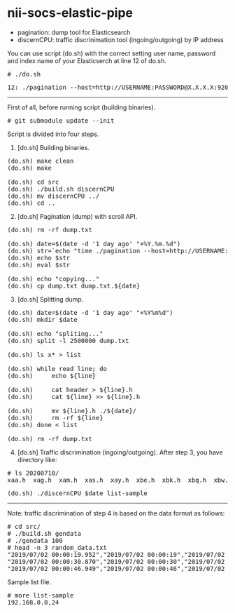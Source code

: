 # nii-socs-elastic-pipe

<ul>
<li> pagination: dump tool for Elasticsearch<br>
<li> discernCPU: traffic discrinimation tool (ingoing/outgoing) by IP address<br>
</ul>

You can use script (do.sh) with the correct setting user name, password and index name of your Elasticserch at line 12 of do.sh.
<pre>
# ./do.sh
</pre>

<pre>
12: ./pagination --host=http://USERNAME:PASSWORD@X.X.X.X:9200 --index=INDEX_NAME_"${date}`
</pre>

<hr>

First of all, before running script (building binaries). 
<pre>
# git submodule update --init
</pre>

Script is divided into four steps.

1. [do.sh] Building binaries.

<pre>
(do.sh) make clean
(do.sh) make

(do.sh) cd src
(do.sh) ./build.sh discernCPU 
(do.sh) mv discernCPU ../
(do.sh) cd ..
</pre>

2. [do.sh] Pagination (dump) with scroll API. 

<pre>
(do.sh) rm -rf dump.txt

(do.sh) date=$(date -d '1 day ago' "+%Y.%m.%d")
(do.sh) str=`echo "time ./pagination --host=http://USERNAME:PASSWORD@X.X.X.X:9200 --index=INDEX_NAME_"${date}`
(do.sh) echo $str
(do.sh) eval $str

(do.sh) echo "copying..."
(do.sh) cp dump.txt dump.txt.${date}
</pre>

3. [do.sh] Splitting dump.

<pre>
(do.sh) date=$(date -d '1 day ago' "+%Y%m%d")
(do.sh) mkdir $date

(do.sh) echo "spliting..."
(do.sh) split -l 2500000 dump.txt 

(do.sh) ls x* > list

(do.sh) while read line; do
(do.sh)     echo ${line}

(do.sh)     cat header > ${line}.h
(do.sh)     cat ${line} >> ${line}.h

(do.sh)     mv ${line}.h ./${date}/
(do.sh)     rm -rf ${line}
(do.sh) done < list

(do.sh) rm -rf dump.txt
</pre>

4. [do.sh] Traffic discrimination (ingoing/outgoing).
After step 3, you have directory like: 

<pre>
# ls 20200710/                                                                                                                                                              
xaa.h  xag.h  xam.h  xas.h  xay.h  xbe.h  xbk.h  xbq.h  xbw.h  xcc.h  xci.h  xco.h  xcu.h  xda.h  xdg.h  
</pre>

<pre>
(do.sh) ./discernCPU $date list-sample
</pre>

<hr>

Note: traffic discrimination of step 4 is based on the data format as follows:

<pre>
# cd src/
# ./build.sh gendata                                                                                                                                                    
# ./gendata 100
# head -n 3 random_data.txt                                                                                                                                             
"2019/07/02 00:00:19.952","2019/07/02 00:00:19","2019/07/02 00:00:19","841","198.112.80.204","25846","om","205.183.30.17","51321","lT","kFS","XkruUfNU9","mcm","oKEFj","giiOkVuT","8","vwamZWK1vUtsMs2dXAjA2xRCuh","912","198","336","769","278","554","rand-pa1"
"2019/07/02 00:00:30.870","2019/07/02 00:00:30","2019/07/02 00:00:30","478","174.0.245.225","41214","Xc","41.157.209.123","23907","p9","q40","EwkU6WZvo","laf","fM6ZX","90MTO4d6","5","3jBdNEObCi9QT8EUQw0dKhNSaG","953","917","636","718","142","607","rand-pa1"
"2019/07/02 00:00:46.949","2019/07/02 00:00:46","2019/07/02 00:00:46","17","255.8.70.117","15918","bj","223.159.139.187","8994","9n","vUu","Ymp8d7N3u","Rqe","9XREA","g5TvA86Z","8","Km9NlKHruyoB4WDO4Nig2eEhaW","157","401","130","109","999","219","rand-pa1"
</pre>

Sample list file.
<pre>
# more list-sample 
192.168.0.0,24
</pre>